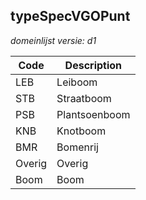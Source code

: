 ## typeSpecVGOPunt

*domeinlijst versie: d1* 

 |Code |Description	|
|	---	|	---	|
| LEB | Leiboom |
| STB | Straatboom |
| PSB | Plantsoenboom |
| KNB | Knotboom |
| BMR | Bomenrij |
| Overig | Overig |
| Boom | Boom |
